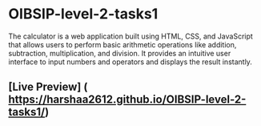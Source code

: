 # OIBSIP-level-2-tasks1
The calculator is a web application built using HTML, CSS, and JavaScript that allows users to perform basic arithmetic operations like addition, subtraction, multiplication, and division. It provides an intuitive user interface to input numbers and operators and displays the result instantly.

## [Live Preview]  ( https://harshaa2612.github.io/OIBSIP-level-2-tasks1/)
